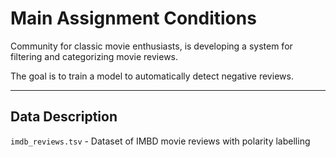 # Main Assignment Conditions

Community for classic movie enthusiasts, is developing a system for filtering and categorizing movie reviews.

The goal is to train a model to automatically detect negative reviews.

---

## Data Description

`imdb_reviews.tsv` - Dataset of IMBD movie reviews with polarity labelling
